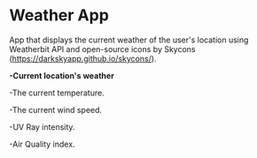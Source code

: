 # Weather App
 App that displays the current weather of the user's location using Weatherbit API and open-source icons by Skycons (https://darkskyapp.github.io/skycons/).
 
 **-Current location's weather**
 
 -The current temperature.
 
 -The current wind speed.
 
 -UV Ray intensity.
 
 -Air Quality index.
 
 
